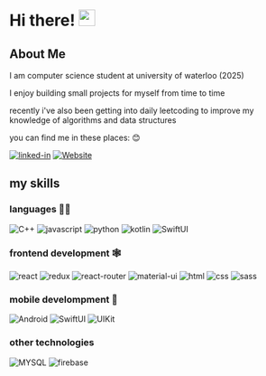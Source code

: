 ﻿# Hi there! <img src="https://media.giphy.com/media/hvRJCLFzcasrR4ia7z/giphy.gif" width="29px" height="29px">

## About Me
I am computer science student at university of waterloo (2025)

I enjoy building small projects for myself from time to time

recently i've also been getting into daily leetcoding to improve my knowledge of algorithms and data structures

you can find me in these places: 😊


[![linked-in](https://img.shields.io/badge/LinkedIn-0077B5?style=for-the-badge&logo=LinkedIn&logoColor=white)](https://www.linkedin.com/in/arvinasghari/)
[![Website](https://img.shields.io/badge/WebSitg-0077B5?style=for-the-badge&logo=internet-explorer&logoColor=white)](https://www.linkedin.com/in/arvinasghari/)


## my skills
### languages 🧑‍💻
![C++](https://img.shields.io/badge/C++-0080FF?style=for-the-badge&logo=Cplusplus&logoColor=white)
![javascript](https://img.shields.io/badge/JavaScript-323330?style=for-the-badge&logo=javascript&logoColor=F7DF1E)
![python](https://img.shields.io/badge/Python-3776AB?style=for-the-badge&logo=python&logoColor=white)
![kotlin](https://img.shields.io/badge/Kotlin-white?style=for-the-badge&logo=kotlin&logoColor=purple)
![SwiftUI](https://img.shields.io/badge/Swift-E34F26?style=for-the-badge&logo=swift&logoColor=white)

### frontend development 🕸️

![react](https://img.shields.io/badge/React-20232A?style=for-the-badge&logo=react&logoColor=61DAFB)
![redux](https://img.shields.io/badge/Redux-593D88?style=for-the-badge&logo=redux&logoColor=white)
![react-router](https://img.shields.io/badge/React_Router-CA4245?style=for-the-badge&logo=react-router&logoColor=white)
![material-ui](https://img.shields.io/badge/Material_UI-0081CB?style=for-the-badge&logo=mui&logoColor=white)
![html](https://img.shields.io/badge/HTML5-E34F26?style=for-the-badge&logo=html5&logoColor=white)
![css](https://img.shields.io/badge/CSS3-1572B6?style=for-the-badge&logo=css3&logoColor=white)
![sass](https://img.shields.io/badge/SASS-CC6699?style=for-the-badge&logo=sass&logoColor=white)


### mobile develompment 📱

![Android](https://img.shields.io/badge/Android-00CC66?style=for-the-badge&logo=android&logoColor=white)
![SwiftUI](https://img.shields.io/badge/SwiftUI-E34F26?style=for-the-badge&logo=swift&logoColor=white)
![UIKit](https://img.shields.io/badge/UIKit-E34F26?style=for-the-badge&logo=swift&logoColor=white)


### other technologies

![MYSQL](https://img.shields.io/badge/MYSQL-FF9933?style=for-the-badge&logo=mysql&logoColor=white)
![firebase](https://img.shields.io/badge/Firebase-ffaa00?style=for-the-badge&logo=Firebase&logoColor=white)
